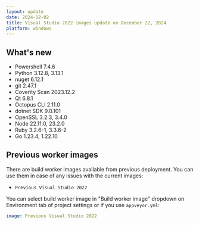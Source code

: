 ```yaml
---
layout: update
date: 2024-12-02
title: Visual Studio 2022 images update on December 22, 2024
platform: windows
---
```


## What's new

* Powershell 7.4.6
* Python 3.12.8, 3.13.1
* nuget 6.12.1
* git 2.47.1
* Coverity Scan 2023.12.2
* Qt 6.8.1
* Octopus CLI 2.11.0
* dotnet SDK 9.0.101
* OpenSSL 3.2.3, 3.4.0
* Node 22.11.0, 23.2.0
* Ruby 3.2.6-1, 3.3.6-2
* Go 1.23.4, 1.22.10


## Previous worker images

There are build worker images available from previous deployment. You can use them in case of any issues with the current images:

* `Previous Visual Studio 2022`

You can select build worker image in "Build worker image" dropdown on Environment tab of project settings or if you use `appveyor.yml`:

```yaml
image: Previous Visual Studio 2022
```
